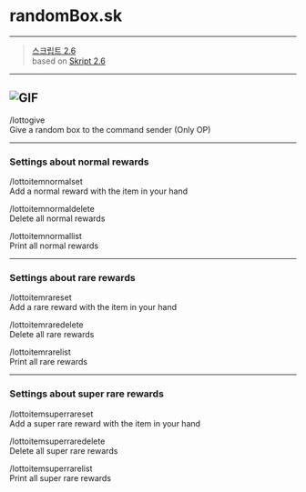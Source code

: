 # randomBox.sk  
---
>[스크립트 2.6](https://github.com/SkriptLang/Skript/releases)   
>based on [Skript 2.6](https://github.com/SkriptLang/Skript/releases)  
---
![GIF](https://user-images.githubusercontent.com/31058262/146145491-0585b8af-b862-4293-8ff8-3000214aaa1b.gif)
---

/lottogive   
Give a random box to the command sender (Only OP)   

---
### Settings about normal rewards   


/lottoitemnormalset  
Add a normal reward with the item in your hand   


/lottoitemnormaldelete  
Delete all normal rewards   


/lottoitemnormallist  
Print all normal rewards   

---
### Settings about rare rewards   


/lottoitemrareset  
Add a rare reward with the item in your hand   


/lottoitemraredelete  
Delete all rare rewards   


/lottoitemrarelist  
Print all rare rewards   

---
### Settings about super rare rewards   


/lottoitemsuperrareset  
Add a super rare reward with the item in your hand   


/lottoitemsuperraredelete  
Delete all super rare rewards   


/lottoitemsuperrarelist  
Print all super rare rewards   
